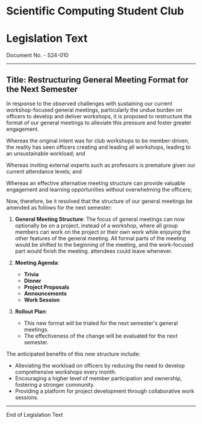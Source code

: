 # Scientific Computing Student Club

# Legislation Text
Document No. - S24-010

---

Title: Restructuring General Meeting Format for the Next Semester
---

In response to the observed challenges with sustaining our current workshop-focused general meetings, particularly the undue burden on officers to develop and deliver workshops, it is proposed to restructure the format of our general meetings to alleviate this pressure and foster greater engagement. 

Whereas the original intent was for club workshops to be member-driven, the reality has seen officers creating and leading all workshops, leading to an unsustainable workload; and

Whereas inviting external experts such as professors is premature given our current attendance levels; and

Whereas an effective alternative meeting structure can provide valuable engagement and learning opportunities without overwhelming the officers;

Now, therefore, be it resolved that the structure of our general meetings be amended as follows for the next semester:

1. **General Meeting Structure**: The focus of general meetings can now optionally be on a project, instead of a workshop, where all group members can work on the project or their own work while enjoying the other features of the general meeting. All formal parts of the meeting would be shifted to the beginning of the meeting, and the work-focused part would finish the meeting. attendees could leave whenever.

2. **Meeting Agenda**:
   - **Trivia**
   - **Dinner**
   - **Project Proposals**
   - **Announcements**
   - **Work Session**


3. **Rollout Plan**:
   - This new format will be trialed for the next semester's general meetings.
   - The effectiveness of the change will be evaluated for the next semester.

The anticipated benefits of this new structure include:

- Alleviating the workload on officers by reducing the need to develop comprehensive workshops every month.
- Encouraging a higher level of member participation and ownership, fostering a stronger community.
- Providing a platform for project development through collaborative work sessions.

---

End of Legislation Text